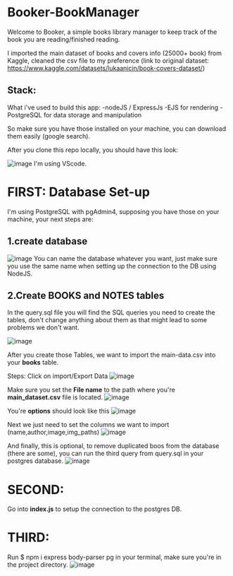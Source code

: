 # Booker-BookManager

Welcome to Booker, a simple books library manager to keep track of the book you are reading/finished reading.

I imported the main dataset of books and covers info (25000+ book) from Kaggle, cleaned the csv file to my preference (link to original dataset: https://www.kaggle.com/datasets/lukaanicin/book-covers-dataset/)

## Stack:
  What i've used to build this app:
  -nodeJS / ExpressJs
  -EJS for rendering
  -PostgreSQL for data storage and manipulation

  So make sure you have those installed on your machine, you can download them easily (google search).


After you clone this repo locally, you should have this look:

![image](https://github.com/0xNoSystem/Booker-BookManager/assets/141743613/646c5f68-da0d-41fc-912f-0bc3dc76f103)
I'm using VScode.

# FIRST: Database Set-up

I'm using PostgreSQL with pgAdmin4, supposing you have those on your machine, your next steps are:

## 1.create database 

![image](https://github.com/0xNoSystem/Booker-BookManager/assets/141743613/14b2eeab-3211-46f7-92db-9b9195284722)
You can name the database whatever you want, just make sure you use the same name when setting up the connection to the DB using NodeJS.

## 2.Create BOOKS and NOTES tables

In the query.sql file you will find the SQL queries you need to create the tables, don't change anything about them as that might lead to some problems we don't want.

![image](https://github.com/0xNoSystem/Booker-BookManager/assets/141743613/cd108e36-3f25-46fc-9495-465f16fdf8e5)

After you create those Tables, we want to import the main-data.csv into your **books** table.

Steps:
  Click on import/Export Data 
  ![image](https://github.com/0xNoSystem/Booker-BookManager/assets/141743613/e433ef05-9598-4b1e-8070-dc294a5a1263)

  Make sure you set the **File name** to the path where you're **main_dataset.csv** file is located.
  ![image](https://github.com/0xNoSystem/Booker-BookManager/assets/141743613/3a12c105-ea88-4ce3-a5a2-0733d0008ab4)

  You're **options** should look like this
  ![image](https://github.com/0xNoSystem/Booker-BookManager/assets/141743613/9c9ec6a0-d57d-4e9b-89c7-fed2bb9e4d00)

  Next we just need to set the columns we want to import (name,author,image,img_paths)
  ![image](https://github.com/0xNoSystem/Booker-BookManager/assets/141743613/7508cc5d-db77-43cb-89e3-b5532b67d9aa)

  And finally, this is optional, to remove duplicated boos from the database (there are some), you can run the third query from query.sql in your postgres database.
  ![image](https://github.com/0xNoSystem/Booker-BookManager/assets/141743613/38b9fc6e-9a47-4180-a5c5-dbe7e6ad5a1a)


# SECOND:

  Go into **index.js** to setup the connection to the postgres DB.

  
  



# THIRD:

Run $ npm i express body-parser pg in your terminal,  make sure you're in the project directory.
![image](https://github.com/0xNoSystem/Booker-BookManager/assets/141743613/7dc13ba9-df30-46c2-b4c3-86e45ee50755)















